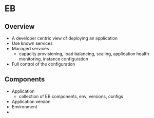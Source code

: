 # EB
## Overview
* A developer centric view of deploying an application
* Use known services
* Managed services
  * capacity provisioning, load balancing, scaling, application health monitoring, instance configuration
* Full control of the configuration

## Components
* Application
  * collection of EB components, env, versions, configs
* Application version
* Environment
* 

